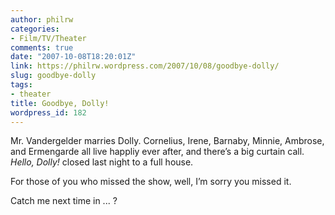 ```yaml
---
author: philrw
categories:
- Film/TV/Theater
comments: true
date: "2007-10-08T18:20:01Z"
link: https://philrw.wordpress.com/2007/10/08/goodbye-dolly/
slug: goodbye-dolly
tags:
- theater
title: Goodbye, Dolly!
wordpress_id: 182
---
```


Mr. Vandergelder marries Dolly. Cornelius, Irene, Barnaby, Minnie, Ambrose, and Ermengarde all live happliy ever after, and there’s a big curtain call. _Hello, Dolly!_ closed last night to a full house.

For those of you who missed the show, well, I’m sorry you missed it.

Catch me next time in ... ?